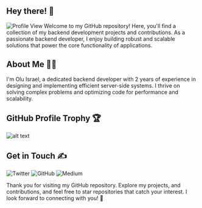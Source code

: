 ## Hey there! 👋
![Profile View](https://img.shields.io/badge/maintainer-theMaintainer-blue)
Welcome to my GitHub repository! Here, you'll find a collection of my backend development projects and contributions. As a passionate backend developer, I enjoy building robust and scalable solutions that power the core functionality of applications.

## About Me 👨‍💻
I'm Olu Israel, a dedicated backend developer with 2 years of experience in designing and implementing efficient server-side systems. I thrive on solving complex problems and optimizing code for performance and scalability.

## GitHub Profile Trophy 🏆

![alt text][logo]

[logo]: https://github-profile-trophy.vercel.app/?username=Olu-Israel&theme=dark_lover

## Get in Touch ✍
![Twitter](https://img.shields.io/badge/Twitter-%231DA1F2.svg?style=for-the-badge&logo=Twitter&logoColor=white)
![GitHub](https://img.shields.io/badge/github-%23121011.svg?style=for-the-badge&logo=github&logoColor=white )
![Medium](https://img.shields.io/badge/Medium-12100E?style=for-the-badge&logo=medium&logoColor=white)






Thank you for visiting my GitHub repository. Explore my projects, and contributions, and feel free to star repositories that catch your interest. I look forward to connecting with you! 💪


